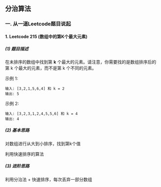 ## 分治算法

### 一. 从一道Leetcode题目说起

#### 1. Leetcode 215 (数组中的第K个最大元素)

##### (1) 题目描述

在未排序的数组中找到第 **k** 个最大的元素。请注意，你需要找的是数组排序后的第 k 个最大的元素，而不是第 k 个不同的元素。

示例 1:

```
输入: [3,2,1,5,6,4] 和 k = 2
输出: 5
```

示例 2:

```
输入: [3,2,3,1,2,4,5,5,6] 和 k = 4
输出: 4
```

##### (2) 基本思路

对数组进行从大到小排序，找到第k个值

利用快速排序的算法

##### (3) 进阶思路

利用分治法 + 快速排序，每次丢弃一部分数组



